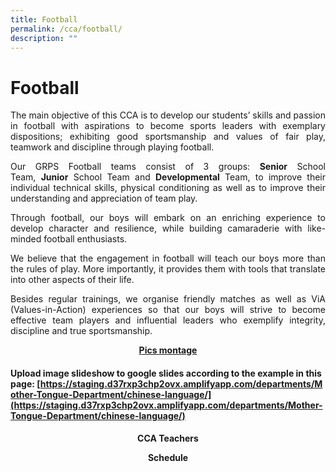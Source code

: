 ```yaml
---
title: Football
permalink: /cca/football/
description: ""
---
```

# Football
<p style="text-align: justify;">The main objective of this CCA is to develop our students’ skills and passion in football with aspirations to become sports leaders with exemplary dispositions; exhibiting good sportsmanship and values of fair play, teamwork and discipline through playing football.</p>

<p style="text-align: justify;">Our GRPS Football teams consist of 3 groups: <b>Senior</b> School Team, <b>Junior</b> School Team and <b>Developmental</b> Team, to improve their individual technical skills, physical conditioning as well as to improve their understanding and appreciation of team play.</p>

<p style="text-align: justify;">Through football, our boys will embark on an enriching experience to develop character and resilience, while building camaraderie with like-minded football enthusiasts.  </p>

<p style="text-align: justify;">We believe that the engagement in football will teach our boys more than the rules of play. More importantly, it provides them with tools that translate into other aspects of their life.</p>

<p style="text-align: justify;">Besides regular trainings, we organise friendly matches as well as ViA (Values-in-Action) experiences so that our boys will strive to become effective team players and influential leaders who exemplify integrity, discipline and true sportsmanship.</p>

<p style="text-align: center;"><u><b>Pics montage</b></u></p>

#### Upload image slideshow to google slides according to the example in this page: [https://staging.d37rxp3chp2ovx.amplifyapp.com/departments/Mother-Tongue-Department/chinese-language/](https://staging.d37rxp3chp2ovx.amplifyapp.com/departments/Mother-Tongue-Department/chinese-language/)

<p style="text-align: center;"><b>CCA Teachers</b></p>

<p style="text-align: center;"><b>Schedule</b></p>